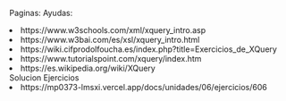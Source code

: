 Paginas:
Ayudas:
<li>https://www.w3schools.com/xml/xquery_intro.asp</li>
<li>https://www.w3bai.com/es/xsl/xquery_intro.html</li>
<li>https://wiki.cifprodolfoucha.es/index.php?title=Exercicios_de_XQuery</li>
<li>https://www.tutorialspoint.com/xquery/index.htm</li>
<li>https://es.wikipedia.org/wiki/XQuery</li>
Solucion Ejercicios
<li>https://mp0373-lmsxi.vercel.app/docs/unidades/06/ejercicios/606</li>

